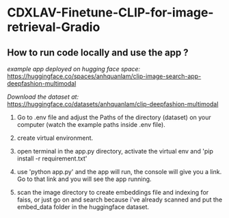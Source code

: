 # CDXLAV-Finetune-CLIP-for-image-retrieval-Gradio

## How to run code locally and use the app ?
*example app deployed on hugging face space:* https://huggingface.co/spaces/anhquanlam/clip-image-search-app-deepfashion-multimodal

*Download the dataset at:* https://huggingface.co/datasets/anhquanlam/clip-deepfashion-multimodal

1. Go to .env file and adjust the Paths of the directory (dataset) on your computer (watch the example paths inside .env file).
  
2. create virtual environment.
3. open terminal in the app.py directory, activate the virtual env and 'pip install -r requirement.txt'
4. use 'python app.py' and the app will run, the console will give you a link. Go to that link and you will see the app running.

5. scan the image directory to create embeddings file and indexing for faiss, or just go on and search because i've already scanned and put the embed_data folder in the huggingface dataset.
